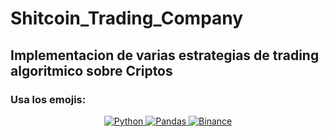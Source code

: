 # Shitcoin_Trading_Company
## Implementacion de varias estrategias de trading algoritmico sobre Criptos
### Usa los emojis: 
<p align="center">
    <a href="#">
        <img src="https://img.shields.io/badge/python-3670A0?style=for-the-badge&logo=python&logoColor=ffdd54" alt="Python" />
    </a>
    <a href="#">
        <img src="https://img.shields.io/badge/pandas-%23150458.svg?style=for-the-badge&logo=pandas&logoColor=white" alt="Pandas" />
    </a>
    <a href="#">
        <img src="https://img.shields.io/badge/Binance-FCD535?style=for-the-badge&logo=binance&logoColor=white" alt="Binance" />
    </a>

    

 